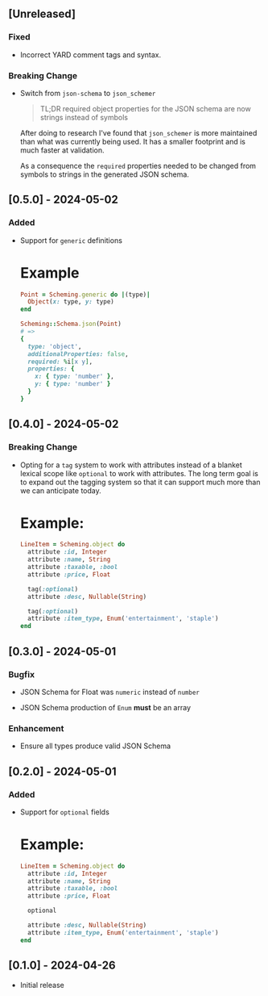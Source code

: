 ## [Unreleased]

### Fixed

- Incorrect YARD comment tags and syntax.

### Breaking Change

- Switch from `json-schema` to `json_schemer`

  > TL;DR
    required object properties for the JSON schema
    are now strings instead of symbols

  After doing to research I've found that `json_schemer` is
  more maintained than what was currently being used.  It has
  a smaller footprint and is much faster at validation.

  As a consequence the `required` properties needed to be
  changed from symbols to strings in the generated JSON schema.


## [0.5.0] - 2024-05-02

### Added

- Support for `generic` definitions

  # Example
  ```ruby
  Point = Scheming.generic do |(type)|
    Object(x: type, y: type)
  end

  Scheming::Schema.json(Point)
  # =>
  {
    type: 'object',
    additionalProperties: false,
    required: %i[x y],
    properties: {
      x: { type: 'number' },
      y: { type: 'number' }
    }
  }
  ```

## [0.4.0] - 2024-05-02

### Breaking Change

- Opting for a `tag` system to work with attributes instead
  of a blanket lexical scope like `optional` to work with
  attributes.  The long term goal is to expand out the tagging
  system so that it can support much more than we can
  anticipate today.

  # Example:
  ```ruby
  LineItem = Scheming.object do
    attribute :id, Integer
    attribute :name, String
    attribute :taxable, :bool
    attribute :price, Float

    tag(:optional)
    attribute :desc, Nullable(String)

    tag(:optional)
    attribute :item_type, Enum('entertainment', 'staple')
  end

## [0.3.0] - 2024-05-01

### Bugfix

- JSON Schema for Float was `numeric` instead of `number`

- JSON Schema production of `Enum` **must** be an array

### Enhancement

- Ensure all types produce valid JSON Schema

## [0.2.0] - 2024-05-01

### Added

- Support for `optional` fields

  # Example:
  ```ruby
  LineItem = Scheming.object do
    attribute :id, Integer
    attribute :name, String
    attribute :taxable, :bool
    attribute :price, Float

    optional

    attribute :desc, Nullable(String)
    attribute :item_type, Enum('entertainment', 'staple')
  end
  ```

## [0.1.0] - 2024-04-26

- Initial release
